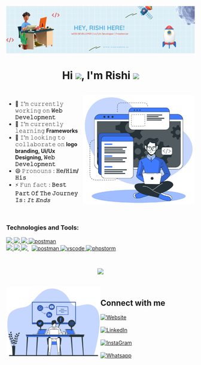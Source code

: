 <img src="Think TWICE (2).png">


<h1  align="center">Hi <img src="https://media.giphy.com/media/hvRJCLFzcasrR4ia7z/giphy.gif" width="25px">, I'm Rishi <img height="40" src="https://emoji.gg/assets/emoji/7333-parrotdance.gif"></h1>
<br/>

<img align="right" width="300" alt="illustrator" src="Developer activity-bro (1).png">

- 🔭 𝙸’𝚖 𝚌𝚞𝚛𝚛𝚎𝚗𝚝𝚕𝚢 𝚠𝚘𝚛𝚔𝚒𝚗𝚐 𝚘𝚗 **𝚆𝚎𝚋 𝙳𝚎𝚟𝚎𝚕𝚘𝚙𝚖𝚎𝚗𝚝**
- 🌱 𝙸’𝚖 𝚌𝚞𝚛𝚛𝚎𝚗𝚝𝚕𝚢 𝚕𝚎𝚊𝚛𝚗𝚒𝚗𝚐 **Frameworks**
- 👯 𝙸’𝚖 𝚕𝚘𝚘𝚔𝚒𝚗𝚐 𝚝𝚘 𝚌𝚘𝚕𝚕𝚊𝚋𝚘𝚛𝚊𝚝𝚎 𝚘𝚗 **logo branding, Ui/Ux Designing, 𝚆𝚎𝚋 𝙳𝚎𝚟𝚎𝚕𝚘𝚙𝚖𝚎𝚗𝚝**
- 😄 𝙿𝚛𝚘𝚗𝚘𝚞𝚗𝚜 : **𝙷𝚎/𝙷𝚒𝚖/𝙷𝚒𝚜**
- ⚡ 𝙵𝚞𝚗 𝚏𝚊𝚌𝚝 : **𝙱𝚎𝚜𝚝 𝙿𝚊𝚛𝚝 𝙾𝚏 𝚃𝚑𝚎 𝙹𝚘𝚞𝚛𝚗𝚎𝚢 𝙸𝚜 : *𝙸𝚝 𝙴𝚗𝚍𝚜***

<br/>

<div align="left">
<h3>Technologies and Tools:</h3> 
    
 <a href="https://www.w3.org/html/" target="_blank"> <img src="https://img.icons8.com/color/48/000000/html-5.png"/> </a> 
    <a href="https://www.w3schools.com/css/" target="_blank"> <img src="https://img.icons8.com/color/48/000000/css3.png"/> </a> 
    <a href="https://developer.mozilla.org/en-US/docs/Web/JavaScript" target="_blank"> <img src="https://img.icons8.com/color/48/000000/javascript.png"/> </a> 
<a href="https://www.php.net/" target="_blank"> <img src="https://www.vectorlogo.zone/logos/php/php-icon.svg" alt="postman" width="45" height="45"/> </a>  
    <a href="https://www.python.org" target="_blank"> <img src="https://img.icons8.com/color/48/000000/python.png"/> </a> 
    <a href="https://getbootstrap.com" target="_blank"> <img src="https://img.icons8.com/color/48/000000/bootstrap.png"/> </a> 
    <a style="padding-right:8px;" href="https://nodejs.org" target="_blank"> <img src="https://img.icons8.com/color/48/000000/kali-linux.png"/> </a> 
    <a href="https://postman.com" target="_blank"> <img src="https://img.icons8.com/color/48/000000/flutter.png" alt="postman" width="45" height="45"/> </a>
       <a href="https://code.visualstudio.com/" target="_blank"> <img src="https://img.icons8.com/fluency/48/000000/android-studio--v2.png" alt="vscode" width="45" height="45"/> </a>
       <a href="https://www.jetbrains.com/phpstorm/" target="_blank"> <img src="https://img.icons8.com/color/65/000000/adobe-xd--v1.png" alt="phpstorm" width="45" height="45"/> </a>
   
</div>

<br/>

<p align="center">
  <img height="50%" width="auto" src ="https://github-readme-stats.vercel.app/api/top-langs/?username=rishi1915&layout=compact&hide_border=true&theme=darcula&bg_color=00000000&langs_count=6">
</p>
<br/>

<img src ="Social networking-bro.png" align = "left" width = 50%>
<div>
<h2  > Connect with me</h2>

[<img align="top" alt="Website" src="https://img.shields.io/badge/website-000000?style=for-the-badge&logo=About.me&logoColor=white" />](https://rishikumar.in)
<br><br>
[<img align="top" alt="LinkedIn" src="https://img.shields.io/badge/LinkedIn-0077B5?style=for-the-badge&logo=linkedin&logoColor=white" />](https://www.linkedin.com/in/rishi-kumar-k-r-02915b158/)
<br><br>
[<img align="top" alt="InstaGram" src="https://img.shields.io/badge/Instagram-E4405F?style=for-the-badge&logo=instagram&logoColor=white" />](https://www.instagram.com/_mr._.r._.k._/)
<br><br>
[<img align="top" alt="Whatsapp" src="https://img.shields.io/badge/WhatsApp-25D366?style=for-the-badge&logo=whatsapp&logoColor=white" />](https://api.whatsapp.com/send/?phone=916382416803&text&app_absent=0)
<br><br>

